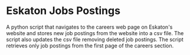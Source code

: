 # Eskaton Jobs Postings
A python script that navigates to the careers web page on Eskaton's website and stores new job postings from the website into a csv file. The script also updates the csv file removing deleted job postings. The script retrieves only job postings from the first page of the careers section.
